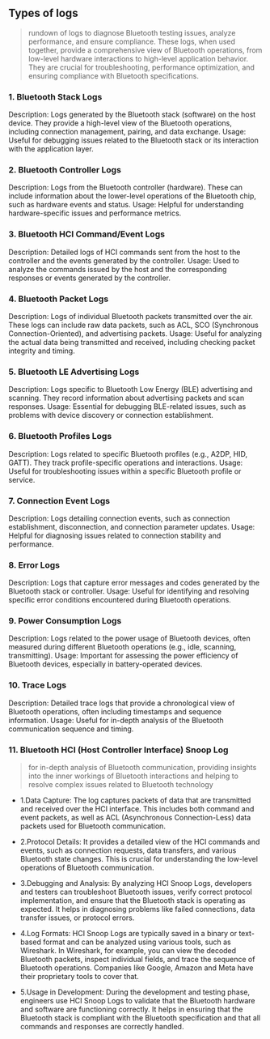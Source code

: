 
## Types of logs 

> rundown of logs to diagnose Bluetooth testing issues, analyze performance, and ensure compliance. 
> These logs, when used together, provide a comprehensive view of Bluetooth operations, from low-level hardware interactions to high-level application behavior. They are crucial for troubleshooting, performance optimization, and ensuring compliance with Bluetooth specifications.


### 1. Bluetooth Stack Logs
Description: Logs generated by the Bluetooth stack (software) on the host device. They provide a high-level view of the Bluetooth operations, including connection management, pairing, and data exchange.
Usage: Useful for debugging issues related to the Bluetooth stack or its interaction with the application layer.

### 2. Bluetooth Controller Logs
Description: Logs from the Bluetooth controller (hardware). These can include information about the lower-level operations of the Bluetooth chip, such as hardware events and status.
Usage: Helpful for understanding hardware-specific issues and performance metrics.

### 3. Bluetooth HCI Command/Event Logs
Description: Detailed logs of HCI commands sent from the host to the controller and the events generated by the controller.
Usage: Used to analyze the commands issued by the host and the corresponding responses or events generated by the controller.

### 4. Bluetooth Packet Logs
Description: Logs of individual Bluetooth packets transmitted over the air. These logs can include raw data packets, such as ACL, SCO (Synchronous Connection-Oriented), and advertising packets.
Usage: Useful for analyzing the actual data being transmitted and received, including checking packet integrity and timing.

### 5. Bluetooth LE Advertising Logs
Description: Logs specific to Bluetooth Low Energy (BLE) advertising and scanning. They record information about advertising packets and scan responses.
Usage: Essential for debugging BLE-related issues, such as problems with device discovery or connection establishment.

### 6. Bluetooth Profiles Logs
Description: Logs related to specific Bluetooth profiles (e.g., A2DP, HID, GATT). They track profile-specific operations and interactions.
Usage: Useful for troubleshooting issues within a specific Bluetooth profile or service.

### 7. Connection Event Logs
Description: Logs detailing connection events, such as connection establishment, disconnection, and connection parameter updates.
Usage: Helpful for diagnosing issues related to connection stability and performance.

### 8. Error Logs
Description: Logs that capture error messages and codes generated by the Bluetooth stack or controller.
Usage: Useful for identifying and resolving specific error conditions encountered during Bluetooth operations.

### 9. Power Consumption Logs
Description: Logs related to the power usage of Bluetooth devices, often measured during different Bluetooth operations (e.g., idle, scanning, transmitting).
Usage: Important for assessing the power efficiency of Bluetooth devices, especially in battery-operated devices.

### 10. Trace Logs
Description: Detailed trace logs that provide a chronological view of Bluetooth operations, often including timestamps and sequence information.
Usage: Useful for in-depth analysis of the Bluetooth communication sequence and timing.

### 11. Bluetooth HCI (Host Controller Interface) Snoop Log

> for in-depth analysis of Bluetooth communication, providing insights into the inner workings of Bluetooth interactions and helping to resolve complex issues related to Bluetooth technology

* 1.Data Capture: The log captures packets of data that are transmitted and received over the HCI interface. This includes both command and event packets, as well as ACL (Asynchronous Connection-Less) data packets used for Bluetooth communication.

* 2.Protocol Details: It provides a detailed view of the HCI commands and events, such as connection requests, data transfers, and various Bluetooth state changes. This is crucial for understanding the low-level operations of Bluetooth communication.

* 3.Debugging and Analysis: By analyzing HCI Snoop Logs, developers and testers can troubleshoot Bluetooth issues, verify correct protocol implementation, and ensure that the Bluetooth stack is operating as expected. It helps in diagnosing problems like failed connections, data transfer issues, or protocol errors.

* 4.Log Formats: HCI Snoop Logs are typically saved in a binary or text-based format and can be analyzed using various tools, such as Wireshark. In Wireshark, for example, you can view the decoded Bluetooth packets, inspect individual fields, and trace the sequence of Bluetooth operations. Companies like Google, Amazon and Meta have their proprietary tools to cover that.

* 5.Usage in Development: During the development and testing phase, engineers use HCI Snoop Logs to validate that the Bluetooth hardware and software are functioning correctly. It helps in ensuring that the Bluetooth stack is compliant with the Bluetooth specification and that all commands and responses are correctly handled.
